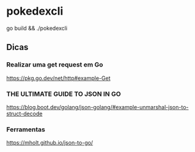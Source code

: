 # pokedexcli

go build && ./pokedexcli

## Dicas

### Realizar uma get request em Go

https://pkg.go.dev/net/http#example-Get

### THE ULTIMATE GUIDE TO JSON IN GO

https://blog.boot.dev/golang/json-golang/#example-unmarshal-json-to-struct-decode

### Ferramentas

https://mholt.github.io/json-to-go/
